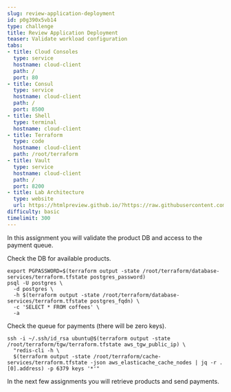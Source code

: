 ```yaml
---
slug: review-application-deployment
id: p0g390x5vb14
type: challenge
title: Review Application Deployment
teaser: Validate workload configuration
tabs:
- title: Cloud Consoles
  type: service
  hostname: cloud-client
  path: /
  port: 80
- title: Consul
  type: service
  hostname: cloud-client
  path: /
  port: 8500
- title: Shell
  type: terminal
  hostname: cloud-client
- title: Terraform
  type: code
  hostname: cloud-client
  path: /root/terraform
- title: Vault
  type: service
  hostname: cloud-client
  path: /
  port: 8200
- title: Lab Architecture
  type: website
  url: https://htmlpreview.github.io/?https://raw.githubusercontent.com/hashicorp/field-workshops-consul/add-consul-multi-cloud/instruqt-tracks/multi-cloud-service-networking-with-consul/assets/diagrams/diagrams.html
difficulty: basic
timelimit: 300
---
```

In this assignment you will validate the product DB and access to the payment queue. <br>

Check the DB for available products. <br>

```
export PGPASSWORD=$(terraform output -state /root/terraform/database-services/terraform.tfstate postgres_password)
psql -U postgres \
  -d postgres \
  -h $(terraform output -state /root/terraform/database-services/terraform.tfstate postgres_fqdn) \
  -c 'SELECT * FROM coffees' \
  -a
```

Check the queue for payments (there will be zero keys). <br>

```
ssh -i ~/.ssh/id_rsa ubuntu@$(terraform output -state /root/terraform/tgw/terraform.tfstate aws_tgw_public_ip) \
  "redis-cli -h \
  $(terraform output -state /root/terraform/cache-services/terraform.tfstate -json aws_elasticache_cache_nodes | jq -r .[0].address) -p 6379 keys '*'"
```

In the next few assignments you will retrieve products and send payments.
